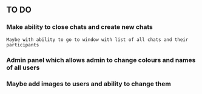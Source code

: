 ## TO DO

### Make ability to close chats and create new chats
    Maybe with ability to go to window with list of all chats and their participants

### Admin panel which allows admin to change colours and names of all users

### Maybe add images to users and ability to change them
